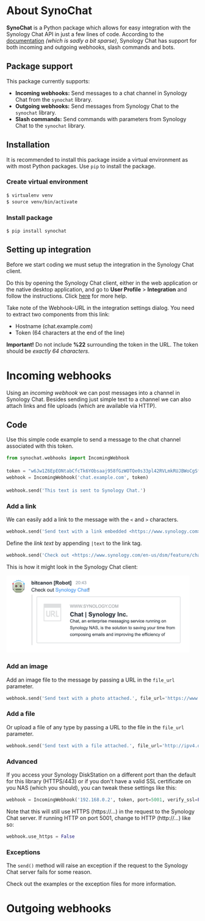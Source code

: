 # About SynoChat
**SynoChat** is a Python package which allows for easy integration with the Synology Chat API in just a few lines of code.
According to the [documentation](https://kb.synology.com/sv-se/DSM/help/Chat/chat_integration?version=7) _(which is sadly a bit sparse)_, Synology Chat has support for both incoming and outgoing webhooks, slash commands and bots.

## Package support
This package currently supports:
* **Incoming webhooks:** Send messages to a chat channel in Synology Chat from the `synochat` library.
* **Outgoing webhooks:** Send messages from Synology Chat to the `synochat` library.
* **Slash commands:** Send commands with parameters from Synology Chat to the `synochat` library.

## Installation
It is recommended to install this package inside a virtual environment as with most Python packages. Use `pip` to install the package.

### Create virtual environment
```bash
$ virtualenv venv
$ source venv/bin/activate
```
### Install package
```
$ pip install synochat
```

## Setting up integration
Before we start coding we must setup the integration in the Synology Chat client.

Do this by opening the Synology Chat client, either in the web application or the native desktop application, and go to **User Profile** > **Integration** and follow the instructions. Click [here](https://kb.synology.com/en-us/DSM/tutorial/How_to_configure_webhooks_and_slash_commands_in_Chat_Integration) for more help.

Take note of the Webhook-URL in the integration settings dialog. You need to extract two components from this link:
* Hostname (chat.example.com)
* Token (64 characters at the end of the line)

**Important!** Do not include **%22** surrounding the token in the URL. The token should be *exactly 64 characters*.


# Incoming webhooks
Using an *incoming webhook* we can post messages into a channel in Synology Chat. Besides sending just simple text to a channel we can also attach links and file uploads (which are available via HTTP).

## Code
Use this simple code example to send a message to the chat channel associated with this token.
```python
from synochat.webhooks import IncomingWebhook

token = "w6Jw1Z6EpEONtabCfcTk6YObsaaj958fGzWOTQe0s33pl42RVLmkRUJBWoCgSfoz"
webhook = IncomingWebhook('chat.example.com', token)

webhook.send('This text is sent to Synology Chat.')
```

### Add a link
We can easily add a link to the message with the `<` and `>` characters.
```python
webhook.send('Send text with a link embedded <https://www.synology.com>')
```

Define the *link text* by appending `|text` to the link tag.
```python
webhook.send('Check out <https://www.synology.com/en-us/dsm/feature/chat|Synology Chat>!')
```
This is how it might look in the Synology Chat client:

<img src="/img/incoming-webhook-with-link.png" width="480">

### Add an image
Add an image file to the message by passing a URL in the `file_url` parameter.
```python
webhook.send('Send text with a photo attached.', file_url='https://www.synology.com/img/company/branding/synology_logo.jpg')
```

### Add a file
Or upload a file of any type by passing a URL to the file in the `file_url` parameter.
```python
webhook.send('Send text with a file attached.', file_url='http://ipv4.download.thinkbroadband.com/5MB.zip'')
```

### Advanced
If you access your Synology DiskStation on a different port than the default for this library (HTTPS/443) or if you don't have a valid SSL certificate on you NAS (which you should), you can tweak these settings like this:
```python
webhook = IncomingWebhook('192.168.0.2', token, port=5001, verify_ssl=False)
```
Note that this will still use HTTPS (https://...) in the request to the Synology Chat server. If running HTTP on port 5001, change to HTTP (http://...) like so:
```python
webhook.use_https = False
```

### Exceptions
The `send()` method will raise an exception if the request to the Synology Chat server fails for some reason.

Check out the examples or the exception files for more information.

# Outgoing webhooks
